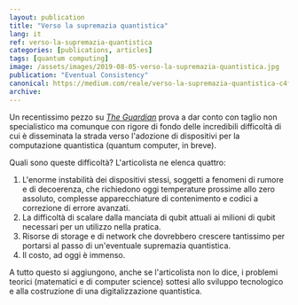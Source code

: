```yaml
---
layout: publication
title: "Verso la supremazia quantistica"
lang: it
ref: verso-la-supremazia-quantistica
categories: [publications, articles]
tags: [quantum computing]
image: /assets/images/2019-08-05-verso-la-supremazia-quantistica.jpg
publication: "Eventual Consistency"
canonical: https://medium.com/reale/verso-la-supremazia-quantistica-c4f4d703904c
archive:
---
```


Un recentissimo pezzo su [*The Guardian*](https://www.theguardian.com/technology/2019/aug/02/quantum-supremacy-computers) prova a dar conto con taglio non specialistico ma comunque con rigore di fondo delle incredibili difficoltà di cui è disseminata la strada verso l'adozione di dispositivi per la computazione quantistica (quantum computer, in breve).

Quali sono queste difficoltà? L'articolista ne elenca quattro:

1.  L'enorme instabilità dei dispositivi stessi, soggetti a fenomeni di rumore e di decoerenza, che richiedono oggi temperature prossime allo zero assoluto, complesse apparecchiature di contenimento e codici a correzione di errore avanzati.
2.  La difficoltà di scalare dalla manciata di qubit attuali ai milioni di qubit necessari per un utilizzo nella pratica.
3.  Risorse di storage e di network che dovrebbero crescere tantissimo per portarsi al passo di un'eventuale supremazia quantistica.
4.  Il costo, ad oggi è immenso.

A tutto questo si aggiungono, anche se l'articolista non lo dice, i problemi teorici (matematici e di computer science) sottesi allo sviluppo tecnologico e alla costruzione di una digitalizzazione quantistica.

